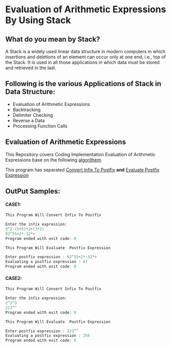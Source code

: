 # Evaluation of Arithmetic Expressions By Using Stack

## What do you mean by Stack?
A Stack is a widely used linear data structure in modern computers in which insertions and deletions of an element can occur only at one end, i.e., top of the Stack. It is used in all those applications in which data must be stored and retrieved in the last.

## Following is the various Applications of Stack in Data Structure:
* Evaluation of Arithmetic Expressions
* Backtracking
* Delimiter Checking
* Reverse a Data
* Processing Function Calls

## Evaluation of Arithmetic Expressions
This Repository covers Coding Implementation Evaluation of Arithmetic Expressions base on the following [algorithem](https://github.com/wesamhamad/Stack_Application/blob/main/Stack%20Applications.pdf).

This program has separated [Convert Infix To Postfix]() **and** [Evaluate Postfix Expression]()

## OutPut Samples:
#### CASE1:
```c++
This Program Will Convert Infix To Postfix 

Enter the infix expression:
9^2-(5+5)*2+(3*2)
92^55+2*-32*+
Program ended with exit code: 0

```
```c++
This Program Will Evaluate  Postfix Expression 

Enter postfix expression : 92^55+2*-32*+
Evaluating a postfix expression : 67
Program ended with exit code: 0

```
#### CASE2:
```c++
This Program Will Convert Infix To Postfix        

Enter the infix expression:
2^2^3
223^^
Program ended with exit code: 0

```

```c++
This Program Will Evaluate  Postfix Expression 

Enter postfix expression : 223^^
Evaluating a postfix expression : 256
Program ended with exit code: 0
  
```

